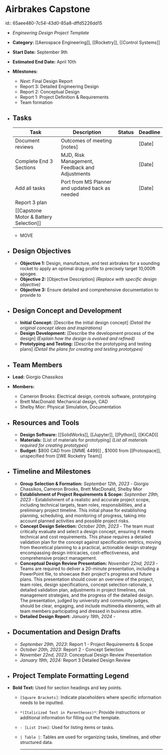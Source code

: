 # Airbrakes Capstone
id:: 65aee480-7c54-43d0-85a8-dffd5226dd15
- *Engineering Design Project Template*
- **Category:** [[Aerospace Engineering]], [[Rocketry]], [[Control Systems]]
- **Start Date:** September 9th
- **Estimated End Date:** April 10th
- **Milestones:**
	- *Next:* Final Design Report
	- Report 3: Detailed Engineering Design
	- Report 2: Conceptual Design
	- Report 1: Project Definition & Requirements
	- Team formation
- ## Tasks
  
  | Task                    | Description                                     | Status | Deadline |
  |--|--|--|--|
  | Document reviews        | Outcomes of meeting [notes]                     |        | [Date]   |
  | Complete End 3 Sections | MJD, Risk Management, Feedback and Adjustments  |        | [Date]   |
  | Add all tasks           | Port from MS Planner and updated back as needed |        | [Date]   |
  |Report 3 plan ||||
  |[[Capstone Motor & Battery Selection]]||||
	- MOVE
- ## Design Objectives
	- **Objective 1:** Design, manufacture, and test airbrakes for a sounding rocket to apply an optimal drag profile to precisely target 10,000ft apogee.
	- **Objective 2:** [Objective Description] *(Replace with specific design objective)*
	- **Objective 3:** Ensure detailed and comprehensive documentation to provide to
- ## Design Concept and Development
	- **Initial Concept:** [Describe the initial design concept] *(Detail the original concept ideas and inspirations)*
	- **Design Development:** [Describe the development process of the design] *(Explain how the design is evolved and refined)*
	- **Prototyping and Testing:** [Describe the prototyping and testing plans] *(Detail the plans for creating and testing prototypes)*
- ## Team Members
- **Lead:** Giorgio Chassikos
- **Members:**
	- Cameron Brooks: Electrical design, controls software, prototyping
	- Brett MacDonald: Mechanical design, CAD
	- Shelby Mior: Physical Simulation, Documentation
- ## Resources and Tools
	- **Design Software:** [[SolidWorks]], [[Jupyter]], [[Python]], [[KiCAD]]
	- **Materials:** [List of materials for prototyping] *(List all materials required for creating prototypes)*
	- **Budget:** $800 CAD from [[MME 4499]] , $1000 from [[Protospace]], unspecified from [[WE Rocketry Team]]
- ## Timeline and Milestones
	- **Group Selection & Formation:** *September 12th, 2023* - Giorgio Chassikos, Cameron Brooks, Brett MacDonald, Shelby Mior
	- **Establishment of Project Requirements & Scope:** *September 29th, 2023* - Establishment of a realistic and accurate project scope, including technical targets, team roles, responsibilities, and a preliminary project timeline. This initial phase for establishing planning, scheduling, and monitoring of progress, taking into account planned activities and possible project risks.
	- **Concept Design Selection:** *October 20th, 2023* - The team must critically evaluate and select a design concept, ensuring it meets technical and cost requirements. This phase requires a detailed validation plan for the concept against specification metrics, moving from theoretical planning to a practical, actionable design strategy encompassing design intricacies, cost-effectiveness, and comprehensive project management.
	- **Conceptual Design Review Presentation:** *November 22nd, 2023* - Teams are required to deliver a 20-minute presentation, including a PowerPoint file, to showcase their project's progress and future plans. This presentation should cover an overview of the project, team roles, design specifications, concept selection rationale, a detailed validation plan, adjustments in project timelines, risk management strategies, and the progress of the detailed design. The presentation, judged by university and community judges, should be clear, engaging, and include multimedia elements, with all team members participating and dressed in business attire.
	- **Detailed Design Report:** *January 19th, 2024* -
- ## Documentation and Design Drafts
	- *September 29th, 2023*: Report 1 - Project Requirements & Scope
	- *October 20th, 2023:* Report 2 - Concept Selection
	- *November 22nd, 2023*: Conceptual Design Review Presentation
	- *January 19th, 2024:* Report 3 Detailed Design Review
- ## Project Template Formatting Legend
- **Bold Text:** Used for section headings and key points.
	- `[Square Brackets]`: Indicate placeholders where specific information needs to be inputted.
	- `*(Italicized Text in Parentheses)*`: Provide instructions or additional information for filling out the template.
	- `- [List Item]`: Used for listing items or tasks.
	- `| Table |`: Tables are used for organizing tasks, timelines, and other structured data.
	  
	  ---